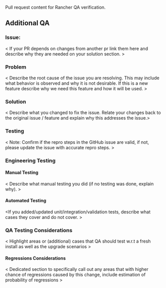 Pull request content for Rancher QA verification.

## Additional QA
### Issue: <link the issue or issues this PR resolves here>
< If your PR depends on changes from another pr link them here and describe why they are needed on your solution section. >
 
### Problem
< Describe the root cause of the issue you are resolving. This may include what behavior is observed and why it is not desirable. If this is a new feature describe why we need this feature and how it will be used. >
 
### Solution
< Describe what you changed to fix the issue. Relate your changes back to the original issue / feature and explain why this addresses the issue.>
 
### Testing
< Note: Confirm if the repro steps in the GitHub issue are valid, if not, please update the issue with accurate repro steps. >

### Engineering Testing
#### Manual Testing
< Describe what manual testing you did (if no testing was done, explain why). >

#### Automated Testing
<If you added/updated unit/integration/validation tests, describe what cases they cover and do not cover. >

### QA Testing Considerations
< Highlight areas or (additional) cases that QA should test w.r.t a fresh install as well as the upgrade scenarios >
 
#### Regressions Considerations
< Dedicated section to specifically call out any areas that with higher chance of regressions caused by this change, include estimation of probability of regressions >
